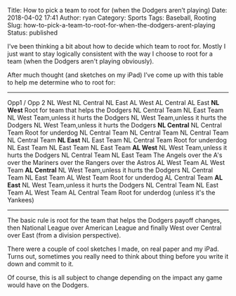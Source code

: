 Title: How to pick a team to root for (when the Dodgers aren’t playing)
Date: 2018-04-02 17:41
Author: ryan
Category: Sports
Tags: Baseball, Rooting
Slug: how-to-pick-a-team-to-root-for-when-the-dodgers-arent-playing
Status: published

I’ve been thinking a bit about how to decide which team to root for. Mostly I just want to stay logically consistent with the way I choose to root for a team (when the Dodgers aren't playing obviously).

After much thought (and sketches on my iPad) I’ve come up with this table to help me determine who to root for:

  ---------------- ------------------------------------------ ------------------- ------------------- ---------------------------------------------------------------------------- ------------------------------------------ ---------------------------------------------
  Opp1 / Opp 2     NL West                                    NL Central          NL East             AL West                                                                      AL Central                                 AL East
  **NL West**      Root for team that helps the Dodgers       NL Central Team     NL East Team        NL West Team,unless it hurts the Dodgers                                     NL West Team,unless it hurts the Dodgers   NL West Team,unless it hurts the Dodgers
  **NL Central**   NL Central Team                            Root for underdog   NL Central Team     NL Central Team                                                              NL Central Team                            NL Central Team
  **NL East**      NL East Team                               NL Central Team     Root for underdog   NL East Team                                                                 NL East Team                               NL East Team
  **AL West**      NL West Team,unless it hurts the Dodgers   NL Central Team     NL East Team        The Angels over the A's over the Mariners over the Rangers over the Astros   AL West Team                               AL West Team
  **AL Central**   NL West Team,unless it hurts the Dodgers   NL Central Team     NL East Team        AL West Team                                                                 Root for underdog                          AL Central Team
  **AL East**      NL West Team,unless it hurts the Dodgers   NL Central Team     NL East Team        AL West Team                                                                 AL Central Team                            Root for underdog (unless it's the Yankees)
  ---------------- ------------------------------------------ ------------------- ------------------- ---------------------------------------------------------------------------- ------------------------------------------ ---------------------------------------------

The basic rule is root for the team that helps the Dodgers payoff changes, then National League over American League and finally West over Central over East (from a division perspective).

There were a couple of cool sketches I made, on real paper and my iPad. Turns out, sometimes you really need to think about thing before you write it down and commit to it.

Of course, this is all subject to change depending on the impact any game would have on the Dodgers.

